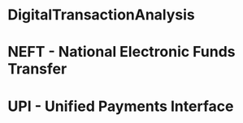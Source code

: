 # DigitalTransactionAnalysis

# NEFT - National Electronic Funds Transfer
# UPI - Unified Payments Interface
